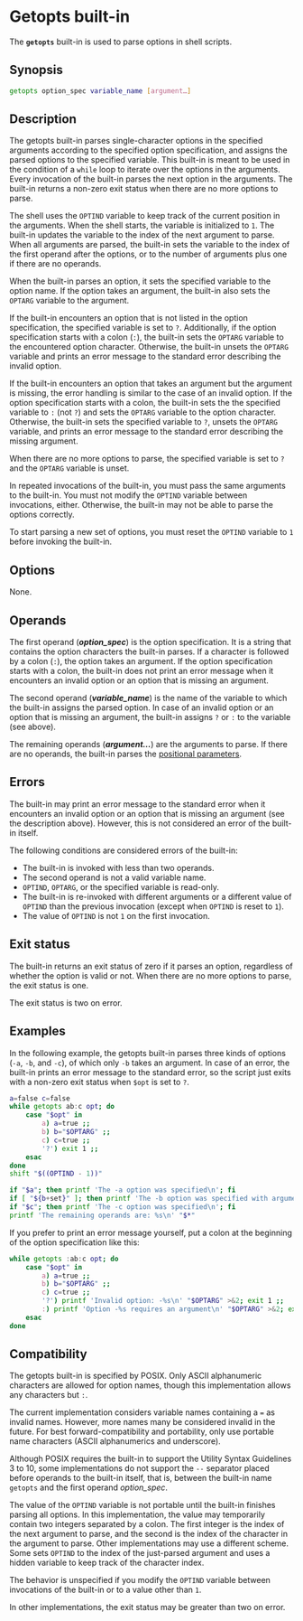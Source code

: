 # Getopts built-in

The **`getopts`** built-in is used to parse options in shell scripts.

## Synopsis

```sh
getopts option_spec variable_name [argument…]
```

## Description

The getopts built-in parses single-character options in the specified
arguments according to the specified option specification, and assigns the
parsed options to the specified variable. This built-in is meant to be used
in the condition of a `while` loop to iterate over the options in the
arguments. Every invocation of the built-in parses the next option in the
arguments. The built-in returns a non-zero exit status when there are no more
options to parse.

The shell uses the `OPTIND` variable to keep track of the current position
in the arguments. When the shell starts, the variable is initialized to `1`.
The built-in updates the variable to the index of the next argument to parse.
When all arguments are parsed, the built-in sets the variable to the index of
the first operand after the options, or to the number of arguments plus one
if there are no operands.

When the built-in parses an option, it sets the specified variable to the
option name. If the option takes an argument, the built-in also sets the
`OPTARG` variable to the argument.

If the built-in encounters an option that is not listed in the option
specification, the specified variable is set to `?`. Additionally, if the
option specification starts with a colon (`:`), the built-in sets the
`OPTARG` variable to the encountered option character. Otherwise, the
built-in unsets the `OPTARG` variable and prints an error message to the
standard error describing the invalid option.

If the built-in encounters an option that takes an argument but the argument
is missing, the error handling is similar to the case of an invalid option.
If the option specification starts with a colon, the built-in sets the
the specified variable to `:` (not `?`) and sets the `OPTARG` variable to
the option character. Otherwise, the built-in sets the specified variable to
`?`, unsets the `OPTARG` variable, and prints an error message to the
standard error describing the missing argument.

When there are no more options to parse, the specified variable is set to
`?` and the `OPTARG` variable is unset.

In repeated invocations of the built-in, you must pass the same arguments to
the built-in. You must not modify the `OPTIND` variable between
invocations, either. Otherwise, the built-in may not be able to parse the
options correctly.

To start parsing a new set of options, you must reset the `OPTIND` variable
to `1` before invoking the built-in.

## Options

None.

## Operands

The first operand (***option_spec***) is the option specification. It is a
string that contains the option characters the built-in parses. If a
character is followed by a colon (`:`), the option takes an argument. If the
option specification starts with a colon, the built-in does not print an
error message when it encounters an invalid option or an option that is
missing an argument.

The second operand (***variable_name***) is the name of the variable to
which the built-in assigns the parsed option. In case of an invalid option
or an option that is missing an argument, the built-in assigns `?` or `:` to
the variable (see above).

The remaining operands (***argument…***) are the arguments to parse.
If there are no operands, the built-in parses the [positional parameters](../language/parameters/positional.md).

## Errors

The built-in may print an error message to the standard error when it
encounters an invalid option or an option that is missing an argument (see
the description above). However, this is not considered an error of the
built-in itself.

The following conditions are considered errors of the built-in:

- The built-in is invoked with less than two operands.
- The second operand is not a valid variable name.
- `OPTIND`, `OPTARG`, or the specified variable is read-only.
- The built-in is re-invoked with different arguments or a different value
  of `OPTIND` than the previous invocation (except when `OPTIND` is reset
  to `1`).
- The value of `OPTIND` is not `1` on the first invocation.

## Exit status

The built-in returns an exit status of zero if it parses an option,
regardless of whether the option is valid or not. When there are no more
options to parse, the exit status is one.

The exit status is two on error.

## Examples

In the following example, the getopts built-in parses three kinds of options
(`-a`, `-b`, and `-c`), of which only `-b` takes an argument. In case of an
error, the built-in prints an error message to the standard error, so the
script just exits with a non-zero exit status when `$opt` is set to `?`.

```sh
a=false c=false
while getopts ab:c opt; do
    case "$opt" in
        a) a=true ;;
        b) b="$OPTARG" ;;
        c) c=true ;;
        '?') exit 1 ;;
    esac
done
shift "$((OPTIND - 1))"

if "$a"; then printf 'The -a option was specified\n'; fi
if [ "${b+set}" ]; then printf 'The -b option was specified with argument %s\n' "$b"; fi
if "$c"; then printf 'The -c option was specified\n'; fi
printf 'The remaining operands are: %s\n' "$*"
```

If you prefer to print an error message yourself, put a colon at the
beginning of the option specification like this:

```sh
while getopts :ab:c opt; do
    case "$opt" in
        a) a=true ;;
        b) b="$OPTARG" ;;
        c) c=true ;;
        '?') printf 'Invalid option: -%s\n' "$OPTARG" >&2; exit 1 ;;
        :) printf 'Option -%s requires an argument\n' "$OPTARG" >&2; exit 1 ;;
    esac
done
```

## Compatibility

The getopts built-in is specified by POSIX. Only ASCII alphanumeric
characters are allowed for option names, though this implementation allows
any characters but `:`.

The current implementation considers variable names containing a `=` as
invalid names. However, more names many be considered invalid in the future.
For best forward-compatibility and portability, only use portable name
characters (ASCII alphanumerics and underscore).

Although POSIX requires the built-in to support the Utility Syntax
Guidelines 3 to 10, some implementations do not support the `--` separator
placed before operands to the built-in itself, that is, between the built-in
name `getopts` and the first operand *option_spec*.

The value of the `OPTIND` variable is not portable until the built-in
finishes parsing all options. In this implementation, the value may
temporarily contain two integers separated by a colon. The first integer is
the index of the next argument to parse, and the second is the index of the
character in the argument to parse. Other implementations may use a
different scheme. Some sets `OPTIND` to the index of the just-parsed
argument and uses a hidden variable to keep track of the character index.

The behavior is unspecified if you modify the `OPTIND` variable between
invocations of the built-in or to a value other than `1`.

In other implementations, the exit status may be greater than two on error.
